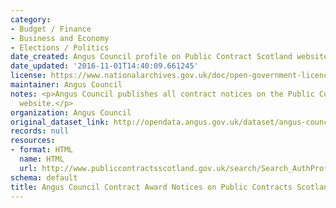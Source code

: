 ```yaml
---
category:
- Budget / Finance
- Business and Economy
- Elections / Politics
date_created: Angus Council profile on Public Contract Scotland website
date_updated: '2016-11-01T14:40:09.661245'
license: https://www.nationalarchives.gov.uk/doc/open-government-licence/version/3/
maintainer: Angus Council
notes: <p>Angus Council publishes all contract notices on the Public Contracts Scotland
  website.</p>
organization: Angus Council
original_dataset_link: http://opendata.angus.gov.uk/dataset/angus-council-contract-award-notices-on-public-contracts-scotland
records: null
resources:
- format: HTML
  name: HTML
  url: http://www.publiccontractsscotland.gov.uk/search/Search_AuthProfile.aspx?ID=AA00236
schema: default
title: Angus Council Contract Award Notices on Public Contracts Scotland
---
```

